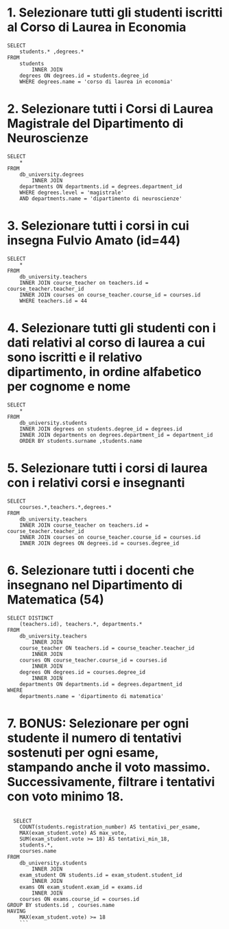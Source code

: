 # 1. Selezionare tutti gli studenti iscritti al Corso di Laurea in Economia
```
SELECT 
	students.* ,degrees.*
FROM
    students
        INNER JOIN
    degrees ON degrees.id = students.degree_id
    WHERE degrees.name = 'corso di laurea in economia'
```



# 2. Selezionare tutti i Corsi di Laurea Magistrale del Dipartimento di Neuroscienze
```
SELECT 
    *
FROM
    db_university.degrees
        INNER JOIN
    departments ON departments.id = degrees.department_id
    WHERE degrees.level = 'magistrale'
    AND departments.name = 'dipartimento di neuroscienze'
```
# 3. Selezionare tutti i corsi in cui insegna Fulvio Amato (id=44)
```
SELECT 
    *
FROM
    db_university.teachers
    INNER JOIN course_teacher on teachers.id = course_teacher.teacher_id
    INNER JOIN courses on course_teacher.course_id = courses.id
    WHERE teachers.id = 44

```


# 4. Selezionare tutti gli studenti con i dati relativi al corso di laurea a cui sono iscritti e il relativo dipartimento, in ordine alfabetico per cognome e nome
```
SELECT 
    *
FROM
    db_university.students
    INNER JOIN degrees on students.degree_id = degrees.id
    INNER JOIN departments on degrees.department_id = department_id
    ORDER BY students.surname ,students.name
```
# 5. Selezionare tutti i corsi di laurea con i relativi corsi e insegnanti
```
SELECT 
    courses.*,teachers.*,degrees.*
FROM
    db_university.teachers
    INNER JOIN course_teacher on teachers.id = course_teacher.teacher_id
    INNER JOIN courses on course_teacher.course_id = courses.id
	INNER JOIN degrees ON degrees.id = courses.degree_id
```



# 6. Selezionare tutti i docenti che insegnano nel Dipartimento di Matematica (54)
```
SELECT DISTINCT
    (teachers.id), teachers.*, departments.*
FROM
    db_university.teachers
        INNER JOIN
    course_teacher ON teachers.id = course_teacher.teacher_id
        INNER JOIN
    courses ON course_teacher.course_id = courses.id
        INNER JOIN
    degrees ON degrees.id = courses.degree_id
        INNER JOIN
    departments ON departments.id = degrees.department_id
WHERE
    departments.name = 'dipartimento di matematica'

```

# 7. BONUS: Selezionare per ogni studente il numero di tentativi sostenuti per ogni esame, stampando anche il voto massimo. Successivamente, filtrare i tentativi con voto minimo 18.
<!-- ```
SELECT 
    COUNT(students.registration_number) AS tentativi_per_esame,
    MAX(exam_student.vote) AS max_vote,
    SUM(exam_student.vote > 17) AS tentativi_min_18,
    students.*,
    courses.name
FROM
    db_university.students
        INNER JOIN
    exam_student ON students.id = exam_student.student_id
        INNER JOIN
    exams ON exam_student.exam_id = exams.id
        INNER JOIN
    courses ON exams.course_id = courses.id
GROUP BY students.id , courses.name
``` -->
```

  SELECT 
    COUNT(students.registration_number) AS tentativi_per_esame,
    MAX(exam_student.vote) AS max_vote,
    SUM(exam_student.vote >= 18) AS tentativi_min_18,
    students.*,
    courses.name
FROM
    db_university.students
        INNER JOIN
    exam_student ON students.id = exam_student.student_id
        INNER JOIN
    exams ON exam_student.exam_id = exams.id
        INNER JOIN
    courses ON exams.course_id = courses.id
GROUP BY students.id , courses.name
HAVING
    MAX(exam_student.vote) >= 18
    ```
